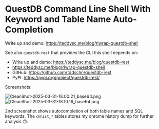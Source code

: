 # QuestDB Command Line Shell With Keyword and Table Name Auto-Completion

Write up and demo: https://teddysc.me/blog/rlwrap-questdb-shell

See also `questdb-rest` that provides the CLI this shell depends on:
- Write up and demo: https://teddysc.me/blog/questdb-rest
- https://teddysc.me/blog/rlwrap-questdb-shell
- GitHub: https://github.com/tddschn/questdb-rest
- PyPI: https://pypi.org/project/questdb-rest/

Screenshots:

![CleanShot-2025-03-31-18.00.21_base64.png](https://g.teddysc.me/tddschn/e5bb610d28e63f5f81ec2c5f70dbda3b/CleanShot-2025-03-31-18.00.21_base64.png?b)
![CleanShot-2025-03-31-18.10.16_base64.png](https://g.teddysc.me/tddschn/e5bb610d28e63f5f81ec2c5f70dbda3b/CleanShot-2025-03-31-18.10.16_base64.png?b)


2nd screenshot shows autocompletion of both table names and SQL keywords. The `chhist_*` tables stores my chrome history dump for further analysis 🙃.

